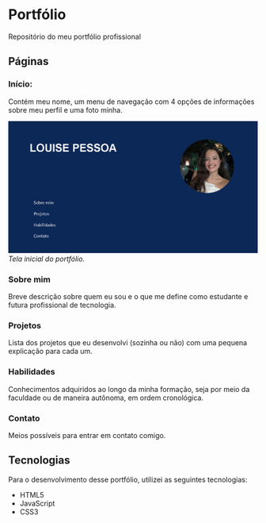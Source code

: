 # Portfólio

Repositório do meu portfólio profissional

## Páginas

### Início:
Contém meu nome, um menu de navegação com 4 opções de informações sobre meu perfil e uma foto minha.

![Foto Página Inicial](PaginaInicial.png)
_Tela inicial do portfólio._

### Sobre mim
Breve descrição sobre quem eu sou e o que me define como estudante e futura profissional de tecnologia.

### Projetos
Lista dos projetos que eu desenvolvi (sozinha ou não) com uma pequena explicação para cada um.

### Habilidades
Conhecimentos adquiridos ao longo da minha formação, seja por meio da faculdade ou de maneira autônoma, em ordem cronológica.

### Contato
Meios possíveis para entrar em contato comigo.

## Tecnologias
Para o desenvolvimento desse portfólio, utilizei as seguintes tecnologias:

- HTML5
- JavaScript
- CSS3

<!--
<img src="GrafLingUtilizadas.png" alt="Gráfico Linguagens Utilizadas" width="350"/>
-->